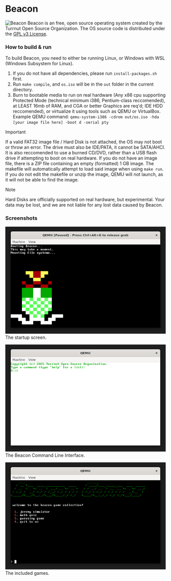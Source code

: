 # Beacon
![Beacon](images/BeaconBanner.png)
Beacon is an free, open source operating system created by the Turrnut Open Source Organization. The OS source code is distributed under the [GPL v3 License](COPYING).

### How to build & run

To build Beacon, you need to either be running Linux, or Windows with WSL (Windows Subsystem for Linux).
1. If you do not have all dependencies, please run `install-packages.sh` first.
2. Run `make compile`, and `os.iso` will be in the `out` folder in the current directory.
3. Burn to bootable media to run on real hardware (Any x86 cpu supporting Protected Mode (technical minimum i386, Pentium-class reccomended), at LEAST 16mb of RAM, and CGA or better Graphics are req'd; IDE HDD reccomended), or virtualize it using tools such as QEMU or VirtualBox. 
Example QEMU command: ```qemu-system-i386 -cdrom out/os.iso -hda [your image file here] -boot d -serial pty```

> [!IMPORTANT]
> If a valid FAT32 image file / Hard Disk is not attached, the OS may not boot or throw an error. The drive must also be IDE/PATA, it cannot be SATA/AHCI.
> It is also reccomended to use a burned CD/DVD, rather than a USB flash drive if attempting to boot on real hardware.
> If you do not have an image file, there is a ZIP file containing an empty (formatted) 1 GB image. 
> The makefile will automatically attempt to load said image when using ```make run```. If you do not edit the makefile or unzip the image, QEMU will not launch, as it will not be able to find the image.

> [!NOTE]
> Hard Disks are officially supported on real hardware, but experimental. Your data may be lost, and we are not liable for any lost data caused by Beacon.

### Screenshots
![Starting Screen of BeaconOS](images/BeaconStart.png)  
The startup screen.  

![Main Screen of BeaconOS](images/BeaconMain.png)   
The Beacon Command Line Interface.  

![Game menu of BeaconOS](images/BeaconGames.png)  
The included games.  